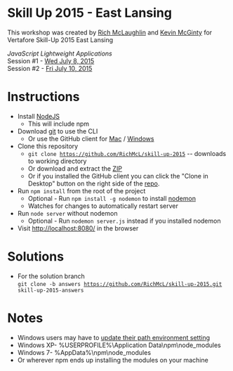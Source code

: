 # Skill Up 2015 - East Lansing

This workshop was created by [Rich McLaughlin](https://github.com/RichMcL) and [Kevin McGinty](https://github.com/atomicframeworks) for Vertafore Skill-Up 2015 East Lansing

*JavaScript Lightweight Applications*<br>
Session #1 - [Wed July 8, 2015](https://skillup2015eastlansing.sched.org/event/4384bb21746114ead5721f964d9968c3#.VZGTwO1VhBc)<br>
Session #2 - [Fri July 10, 2015](https://skillup2015eastlansing.sched.org/event/42df5ba09a61b3821b6db9e78adb868b#.VZGT5u1VhBc)

# Instructions
- Install [NodeJS](https://nodejs.org/) 
  - This will include npm
- Download [git](http://git-scm.com/downloads) to use the CLI
  - Or use the GitHub client for [Mac](https://mac.github.com/) / [Windows](https://windows.github.com/)
- Clone this repository
  - <code>git clone https://github.com/RichMcL/skill-up-2015</code> -- downloads to working directory
  - Or download and extract the [ZIP](https://github.com/RichMcL/skill-up-2015/archive/master.zip)
  - Or if you installed the GitHub client you can click the "Clone in Desktop" button on the right side of the [repo](https://github.com/RichMcL/skill-up-2015).
- Run <code>npm install</code> from the root of the project
  -  Optional - Run <code>npm install -g nodemon</code> to install [nodemon](http://nodemon.io/)
    - Watches for changes to automatically restart server
- Run <code>node server</code> without nodemon
  - Optional - Run <code>nodemon server.js</code> instead if you installed nodemon
- Visit [http://localhost:8080/](http://localhost:8080/) in the browser

# Solutions
- For the solution branch <br>
<code>git clone -b answers https://github.com/RichMcL/skill-up-2015.git skill-up-2015-answers</code>

# Notes
- Windows users may have to [update their path environment setting](https://www.google.com/webhp?sourceid=chrome-instant&ion=1&espv=2&es_th=1&ie=UTF-8#q=windows%20adding%20to%20path&es_th=1)
 - Windows XP- %USERPROFILE%\Application Data\npm\node_modules
 - Windows 7- %AppData%\npm\node_modules
 - Or wherever npm ends up installing the modules on your machine




